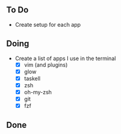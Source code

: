 ## To Do

- Create setup for each app

## Doing

- Create a list of apps I use in the terminal
	- [x] vim (and plugins)
	- [x] glow
	- [x] taskell
	- [x] zsh
	- [x] oh-my-zsh
	- [x] git
	- [x] fzf

## Done

